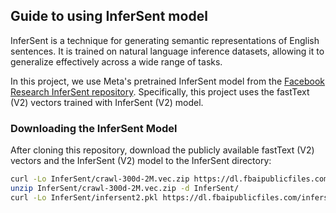 ## Guide to using InferSent model

InferSent is a technique for generating semantic representations of 
English sentences. It is trained on natural language inference 
datasets, allowing it to generalize effectively across a wide range of tasks.

In this project, we use Meta's pretrained InferSent model from the
[Facebook Research InferSent repository](https://github.com/facebookresearch/InferSent). 
Specifically, this project uses the fastText (V2) vectors trained with InferSent (V2) model.

### Downloading the InferSent Model
After cloning this repository, download the publicly available fastText (V2) vectors and the 
InferSent (V2) model to the InferSent directory:
```bash
curl -Lo InferSent/crawl-300d-2M.vec.zip https://dl.fbaipublicfiles.com/fasttext/vectors-english/crawl-300d-2M.vec.zip
unzip InferSent/crawl-300d-2M.vec.zip -d InferSent/
curl -Lo InferSent/infersent2.pkl https://dl.fbaipublicfiles.com/infersent/infersent2.pkl 
```
